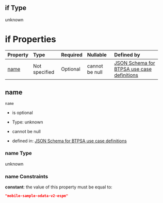 ## if Type

unknown

# if Properties

| Property      | Type          | Required | Nullable       | Defined by                                                                                                                                                                                                        |
| :------------ | :------------ | :------- | :------------- | :---------------------------------------------------------------------------------------------------------------------------------------------------------------------------------------------------------------- |
| [name](#name) | Not specified | Optional | cannot be null | [JSON Schema for BTPSA use case definitions](btpsa-usecase-properties-services-items-allof-1-then-allof-75-if-properties-name.md "undefined#/properties/services/items/allOf/1/then/allOf/75/if/properties/name") |

## name



`name`

*   is optional

*   Type: unknown

*   cannot be null

*   defined in: [JSON Schema for BTPSA use case definitions](btpsa-usecase-properties-services-items-allof-1-then-allof-75-if-properties-name.md "undefined#/properties/services/items/allOf/1/then/allOf/75/if/properties/name")

### name Type

unknown

### name Constraints

**constant**: the value of this property must be equal to:

```json
"mobile-sample-odata-v2-espm"
```
